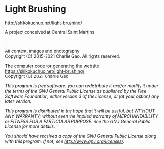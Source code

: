# Light Brushing

http://shikokuchuo.net/light-brushing/

A project conceived at Central Saint Martins

--

All content, images and photography
<br />Copyright (C) 2015-2021 Charlie Gao. All rights reserved.

The computer code for generating the website https://shikokuchuo.net/light-brushing/ 
<br />Copyright (C) 2021  Charlie Gao

*This program is free software: you can redistribute it and/or modify it under the terms of the GNU General Public License as published by the Free Software Foundation, either version 3 of the License, or (at your option) any later version.*

*This program is distributed in the hope that it will be useful, but WITHOUT ANY WARRANTY; without even the implied warranty of MERCHANTABILITY or FITNESS FOR A PARTICULAR PURPOSE.  See the GNU General Public License for more details.*

*You should have received a copy of the GNU General Public License along with this program.  If not, see <http://www.gnu.org/licenses/>.*
